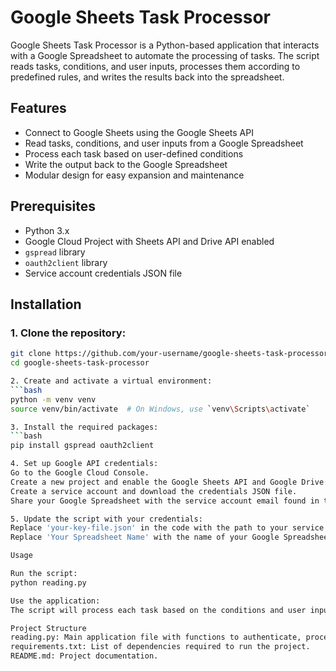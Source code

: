 
# Google Sheets Task Processor

Google Sheets Task Processor is a Python-based application that interacts with a Google Spreadsheet to automate the processing of tasks. The script reads tasks, conditions, and user inputs, processes them according to predefined rules, and writes the results back into the spreadsheet.

## Features

- Connect to Google Sheets using the Google Sheets API
- Read tasks, conditions, and user inputs from a Google Spreadsheet
- Process each task based on user-defined conditions
- Write the output back to the Google Spreadsheet
- Modular design for easy expansion and maintenance

## Prerequisites

- Python 3.x
- Google Cloud Project with Sheets API and Drive API enabled
- `gspread` library
- `oauth2client` library
- Service account credentials JSON file

## Installation

### 1. Clone the repository:
```bash
git clone https://github.com/your-username/google-sheets-task-processor.git
cd google-sheets-task-processor

2. Create and activate a virtual environment:
```bash
python -m venv venv
source venv/bin/activate  # On Windows, use `venv\Scripts\activate`

3. Install the required packages:
```bash
pip install gspread oauth2client

4. Set up Google API credentials:
Go to the Google Cloud Console.
Create a new project and enable the Google Sheets API and Google Drive API.
Create a service account and download the credentials JSON file.
Share your Google Spreadsheet with the service account email found in the JSON file.

5. Update the script with your credentials:
Replace 'your-key-file.json' in the code with the path to your service account JSON file.
Replace 'Your Spreadsheet Name' with the name of your Google Spreadsheet.

Usage

Run the script:
python reading.py

Use the application:
The script will process each task based on the conditions and user inputs and update the results in the spreadsheet.

Project Structure
reading.py: Main application file with functions to authenticate, process tasks, and generate outputs.
requirements.txt: List of dependencies required to run the project.
README.md: Project documentation.